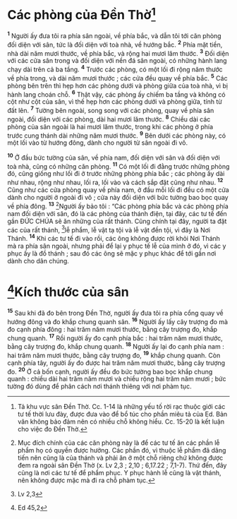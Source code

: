 # Các phòng của Đền Thờ[^1]
<sup><b>1</b></sup> Người ấy đưa tôi ra phía sân ngoài, về phía bắc, và dẫn tôi tới căn phòng đối diện với sân, tức là đối diện với toà nhà, về hướng bắc. <sup><b>2</b></sup> Phía mặt tiền, nhà dài năm mươi thước, về phía bắc, và rộng hai mươi lăm thước. <sup><b>3</b></sup> Đối diện với các cửa sân trong và đối diện với nền đá sân ngoài, có những hành lang chạy dài trên cả ba tầng. <sup><b>4</b></sup> Trước các phòng, có một lối đi rộng năm thước về phía trong, và dài năm mươi thước ; các cửa đều quay về phía bắc. <sup><b>5</b></sup> Các phòng bên trên thì hẹp hơn các phòng dưới và phòng giữa của toà nhà, vì bị hành lang choán chỗ. <sup><b>6</b></sup> Thật vậy, các phòng ấy chiếm ba tầng và không có cột như cột của sân, vì thế hẹp hơn các phòng dưới và phòng giữa, tính từ đất lên. <sup><b>7</b></sup> Tường bên ngoài, song song với các phòng, quay về phía sân ngoài, đối diện với các phòng, dài hai mươi lăm thước. <sup><b>8</b></sup> Chiều dài các phòng của sân ngoài là hai mươi lăm thước, trong khi các phòng ở phía trước cung thánh dài những năm mươi thước. <sup><b>9</b></sup> Bên dưới các phòng này, có một lối vào từ hướng đông, dành cho người từ sân ngoài đi vô.

<sup><b>10</b></sup> Ở đầu bức tường của sân, về phía nam, đối diện với sân và đối diện với toà nhà, cũng có những căn phòng. <sup><b>11</b></sup> Có một lối đi đằng trước những phòng đó, cũng giống như lối đi ở trước những phòng phía bắc ; các phòng ấy dài như nhau, rộng như nhau, lối ra, lối vào và cách sắp đặt cũng như nhau. <sup><b>12</b></sup> Cũng như các cửa phòng quay về phía nam, ở đầu mỗi lối đi đều có một cửa dành cho người ở ngoài đi vô ; cửa này đối diện với bức tường bao bọc quay về phía đông. <sup><b>13</b></sup> [^2]Người ấy bảo tôi : “Các phòng phía bắc và các phòng phía nam đối diện với sân, đó là các phòng của thánh điện, tại đây, các tư tế đến gần ĐỨC CHÚA sẽ ăn những của rất thánh. Cũng chính tại đây, người ta đặt các của rất thánh, [^1*]lễ phẩm, lễ vật tạ tội và lễ vật đền tội, vì đây là Nơi Thánh. <sup><b>14</b></sup> Khi các tư tế đi vào rồi, các ông không được rời khỏi Nơi Thánh mà ra phía sân ngoài, nhưng phải để lại y phục tế lễ của mình ở đó, vì các y phục ấy là đồ thánh ; sau đó các ông sẽ mặc y phục khác để tới gần nơi dành cho dân chúng.

# [^2*]Kích thước của sân
<sup><b>15</b></sup> Sau khi đã đo bên trong Đền Thờ, người ấy đưa tôi ra phía cổng quay về hướng đông và đo khắp chung quanh sân. <sup><b>16</b></sup> Người ấy lấy cây trượng đo mà đo cạnh phía đông : hai trăm năm mươi thước, bằng cây trượng đo, khắp chung quanh. <sup><b>17</b></sup> Rồi người ấy đo cạnh phía bắc : hai trăm năm mươi thước, bằng cây trượng đo, khắp chung quanh. <sup><b>18</b></sup> Người ấy lại đo cạnh phía nam : hai trăm năm mươi thước, bằng cây trượng đo, <sup><b>19</b></sup> khắp chung quanh. Còn cạnh phía tây, người ấy đo được hai trăm năm mươi thước, bằng cây trượng đo. <sup><b>20</b></sup> Ở cả bốn cạnh, người ấy đều đo bức tường bao bọc khắp chung quanh : chiều dài hai trăm năm mươi và chiều rộng hai trăm năm mươi ; bức tường đó dùng để phân cách nơi thánh thiêng với nơi phàm tục.

[^1]: Tả khu vực sân Đền Thờ. Cc. 1-14 là những yếu tố rời rạc thuộc giới các tư tế thời lưu đày, được đưa vào để bổ túc cho phần miêu tả của Ed. Bản văn không bảo đảm nên có nhiều chỗ không hiểu. Cc. 15-20 là kết luận cho việc đo Đền Thờ.
[^2]: Mục đích chính của các căn phòng này là để các tư tế ăn các phần lễ phẩm họ có quyền được hưởng. Các phần đó, vì thuộc lễ phẩm đã dâng tiến nên cũng là của thánh và phải ăn ở một chỗ riêng chứ không được đem ra ngoài sân Đền Thờ (x. Lv 2,3 ; 2,10 ; 6,17.22 ; 7,1-7). Thứ đến, đây cũng là nơi các tư tế để phẩm phục. Y phục hành lễ cũng là vật thánh, nên không được mặc mà đi ra chỗ phàm tục.
[^1*]: Lv 2,3
[^2*]: Ed 45,2
